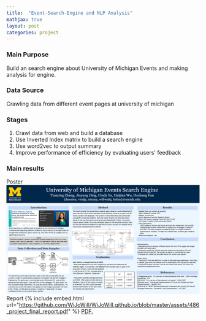 ```yaml
---
title:  "Event-Search-Engine and NLP Analysis"
mathjax: true
layout: post
categories: project
---
```


### Main Purpose
Build an search engine about University of Michigan Events and making analysis for engine.  

### Data Source
Crawling data from different event pages at university of michigan   

### Stages
1. Crawl data from web and build a database 
2. Use Inverted Index matrix to build a search engine
3. Use word2vec to output summary
4. Improve performance of efficiency by evaluating users' feedback

### Main results
Poster
![poster](/assets/PosterImage.png)
Report
{% include embed.html url="https://github.com/WiJoWill/WiJoWill.github.io/blob/master/assets/486_project_final_report.pdf" %}
<a href="WiJoWill.github.io/assets/486_project_final_report.pdf" target="_blank">PDF.</a>
